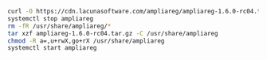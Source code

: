 ﻿```sh
curl -O https://cdn.lacunasoftware.com/ampliareg/ampliareg-1.6.0-rc04.tar.gz
systemctl stop ampliareg
rm -fR /usr/share/ampliareg/*
tar xzf ampliareg-1.6.0-rc04.tar.gz -C /usr/share/ampliareg
chmod -R a=,u+rwX,go+rX /usr/share/ampliareg
systemctl start ampliareg
```
